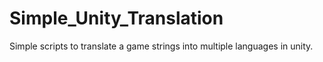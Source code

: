 # Simple_Unity_Translation
Simple scripts to translate a game strings into multiple languages in unity.
